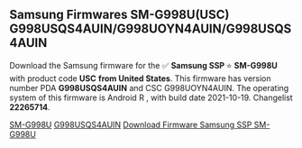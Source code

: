 <h2>Samsung Firmwares SM-G998U(USC) G998USQS4AUIN/G998UOYN4AUIN/G998USQS4AUIN</h2>
Download the Samsung firmware for the ✅ <strong>Samsung SSP </strong> ⭐ <strong>SM-G998U</strong> with product code <strong>USC</strong> <strong> from United States</strong>. This firmware has version number PDA <strong>G998USQS4AUIN</strong> and CSC G998UOYN4AUIN. The operating system of this firmware is Android R , with build date 2021-10-19. Changelist <strong>22265714</strong>.


[SM-G998U](https://samfirm.shop/samsung/model/SM-G998U)
[G998USQS4AUIN](https://samfirm.shop/samsung/pda/G998USQS4AUIN)
[Download Firmware Samsung SSP SM-G998U](https://samfirm.shop/samsung/firmware/467258)
